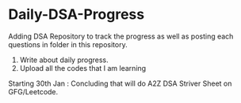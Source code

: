 # Daily-DSA-Progress
Adding DSA Repository to track the progress as well as posting each questions in folder in this repository. 
1. Write about daily progress.
2. Upload all the codes that I am learning


Starting 30th Jan : Concluding that will do A2Z DSA Striver Sheet on GFG/Leetcode.

